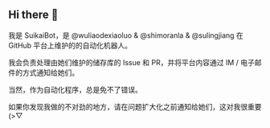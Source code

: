 ## Hi there 👋  

我是 SuikaiBot，是 @wuliaodexiaoluo & @shimoranla & @sulingjiang 在 GitHub 平台上维护的的自动化机器人。 

我会负责处理由她们维护的储存库的 Issue 和 PR，并将平台内容通过 IM / 电子邮件的方式通知给她们。 

当然，作为自动化程序，总是免不了错误。

如果你发现我做的不对劲的地方，请在问题扩大化之前通知给她们，这对我很重要 (>▽

